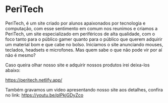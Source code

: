 # PeriTech
PeriTech, é um site criado por alunos apaixonados por tecnologia e computação, com esse sentimento em comum nos reunimos e criamos a PeriTech, um site especializado em periféricos de alta qualidade, com o foco tanto para o público gamer quanto para o público que querem adquirir um material bom e que cabe no bolso.
Iniciamos o site anunciando mouses, teclados, headsets e microfones. Mas quem sabe o que não pode vir por aí não é mesmo?

Caso queira olhar nosso site e adquirir nossos produtos irei deixa-los abaixo:

https://peritech.netlify.app/

Também gravamos um video apresentando nosso site aos detalhes, confira no link:
https://youtu.be/plPkjGDyZco
